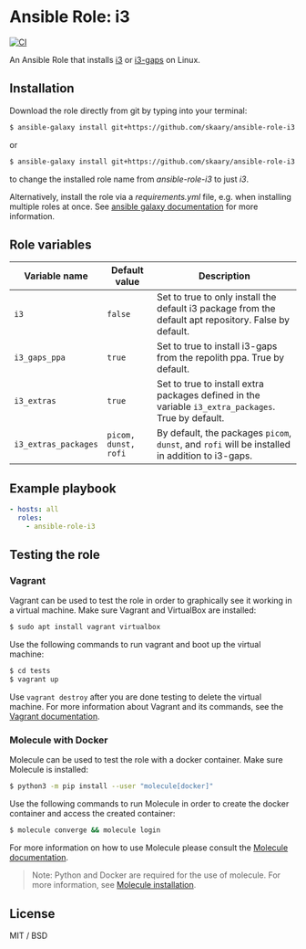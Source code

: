 # Ansible Role: i3
[![CI](https://github.com/skaary/ansible-role-i3/actions/workflows/ci.yml/badge.svg?branch=main&event=push)](https://github.com/skaary/ansible-role-i3/actions?query=workflow%3Ci)

An Ansible Role that installs [i3](https://i3wm.org/) or [i3-gaps](https://github.com/Airblader/i3) on Linux.

## Installation

Download the role directly from git by typing into your terminal:

```bash
$ ansible-galaxy install git+https://github.com/skaary/ansible-role-i3.git
```

or

```bash
$ ansible-galaxy install git+https://github.com/skaary/ansible-role-i3.git,,i3
```

to change the installed role name from _ansible-role-i3_ to just _i3_.

Alternatively, install the role via a _requirements.yml_ file, e.g. when installing multiple roles at once. See [ansible galaxy documentation](https://galaxy.ansible.com/docs/using/installing.html#installing-multiple-roles-from-a-file) for more information.

## Role variables
| Variable name        | Default value        | Description                                                                                           |
| -------------------- | -------------------- | ----------------------------------------------------------------------------------------------------- |
| `i3`                 | `false`              | Set to true to only install the default i3 package from the default apt repository. False by default. |
| `i3_gaps_ppa`        | `true`               | Set to true to install i3-gaps from the repolith ppa. True by default.                                |
| `i3_extras`          | `true`               | Set to true to install extra packages defined in the variable `i3_extra_packages`. True by default.   |
| `i3_extras_packages` | `picom, dunst, rofi` | By default, the packages `picom`, `dunst`, and `rofi` will be installed in addition to i3-gaps.       |

## Example playbook

```yaml
- hosts: all
  roles:
    - ansible-role-i3
```

## Testing the role

### Vagrant

Vagrant can be used to test the role in order to graphically see it working in a virtual machine. Make sure Vagrant and VirtualBox are installed:

```bash
$ sudo apt install vagrant virtualbox
```

Use the following commands to run vagrant and boot up the virtual machine:

```bash
$ cd tests
$ vagrant up
```

Use `vagrant destroy` after you are done testing to delete the virtual machine. For more information about Vagrant and its commands, see the [Vagrant documentation](https://www.vagrantup.com/docs/cli).

### Molecule with Docker

Molecule can be used to test the role with a docker container. Make sure Molecule is installed:

```bash
$ python3 -m pip install --user "molecule[docker]"
```

Use the following commands to run Molecule in order to create the docker container and access the created container:
```bash
$ molecule converge && molecule login
```

For more information on how to use Molecule please consult the [Molecule documentation](https://molecule.readthedocs.io/en/latest/getting-started.html).

> Note: Python and Docker are required for the use of molecule. For more information, see [Molecule installation](https://molecule.readthedocs.io/en/latest/installation.html).

## License

MIT / BSD
